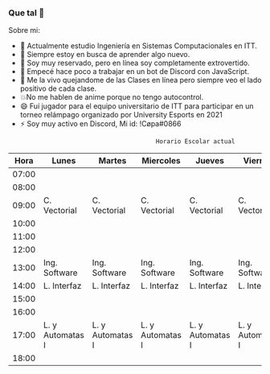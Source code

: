 ### Que tal 👋
Sobre mi:

- 🔭 Actualmente estudio Ingeniería en Sistemas Computacionales en ITT.
- 🌱 Siempre estoy en busca de aprender algo nuevo.
- 👯 Soy muy reservado, pero en línea soy completamente extrovertido.
- 🤔 Empecé hace poco a trabajar en un bot de Discord con JavaScript.
- 💬 Me la vivo quejandome de las Clases en línea pero siempre veo el lado positivo de cada clase.
- 💥No me hablen de anime porque no tengo autocontrol.
- 😄 Fuí jugador para el equipo universitario de ITT para participar en un torneo relámpago organizado por University Esports en 2021
- ⚡ Soy muy activo en Discord, Mi id: !Cøpa#0866
<!--
**Jorge-A-Copado/Jorge-A-Copado** is a ✨ _special_ ✨ repository because its `README.md` (this file) appears on your GitHub profile.


-->

                                             Horario Escolar actual
| Hora  | Lunes            | Martes           | Miercoles        | Jueves           | Viernes          |
|-------|------------------|------------------|------------------|------------------|------------------|
| 07:00 |                  |                  |                  |                  |                  |
| 08:00 |                  |                  |                  |                  |                  |
| 09:00 | C. Vectorial     | C. Vectorial     | C. Vectorial     | C. Vectorial     | C. Vectorial     |
| 10:00 |                  |                  |                  |                  |                  |
| 11:00 |                  |                  |                  |                  |                  |
| 12:00 |                  |                  |                  |                  |                  |
| 13:00 | Ing. Software    | Ing. Software    | Ing. Software    | Ing. Software    | Ing. Software    |
| 14:00 | L. Interfaz      | L. Interfaz      | L. Interfaz      | L. Interfaz      | L. Interfaz      |
| 15:00 |                  |                  |                  |                  |                  |
| 16:00 |                  |                  |                  |                  |                  |
| 17:00 | L. y Automatas I | L. y Automatas I | L. y Automatas I | L. y Automatas I | L. y Automatas I |
| 18:00 |                  |                  |                  |                  |                  |
